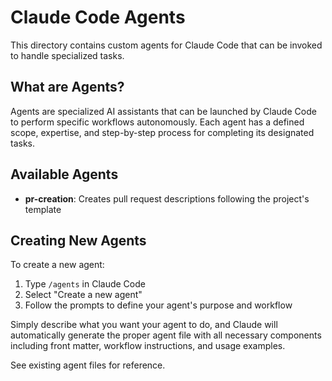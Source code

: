# Claude Code Agents

This directory contains custom agents for Claude Code that can be invoked to handle specialized tasks.

## What are Agents?

Agents are specialized AI assistants that can be launched by Claude Code to perform specific workflows autonomously. Each agent has a defined scope, expertise, and step-by-step process for completing its designated tasks.

## Available Agents

- **pr-creation**: Creates pull request descriptions following the project's template

## Creating New Agents

To create a new agent:
1. Type `/agents` in Claude Code
2. Select "Create a new agent"
3. Follow the prompts to define your agent's purpose and workflow

Simply describe what you want your agent to do, and Claude will automatically generate the proper agent file with all necessary components including front matter, workflow instructions, and usage examples.

See existing agent files for reference.
